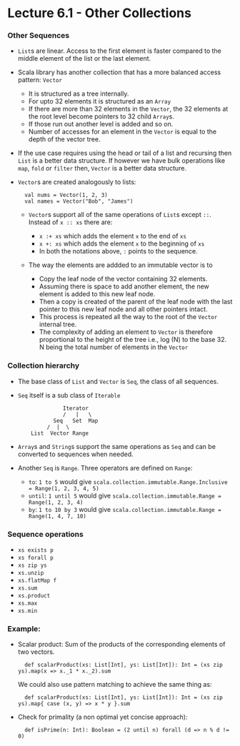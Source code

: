 # Lecture 6.1 - Other Collections

### Other Sequences
- `List`s are linear. Access to the first element is faster compared to the middle element of the list or the last element.

- Scala library has another collection that has a more balanced access pattern: `Vector`
    * It is structured as a tree internally.
    * For upto 32 elements it is structured as an `Array`
    * If there are more than 32 elements in the `Vector`, the 32 elements at the root level become pointers to 32 child `Array`s.
    * If those run out another level is added and so on.
    * Number of accesses for an element in the `Vector` is equal to the depth of the vector tree.
 
- If the use case requires using the head or tail of a list and recursing then `List` is a better data structure. If however we have bulk operations like `map`, `fold` or `filter` then, `Vector` is a better data structure.

- `Vector`s are created analogously to lists:

        val nums = Vector(1, 2, 3)
        val names = Vector("Bob", "James")

    * `Vector`s support all of the same operations of `List`s except `::`. Instead of `x :: xs` there are:
        + `x :+ xs` which adds the element `x` to the end of `xs`
        + `x +: xs` which adds the element `x` to the beginning of `xs`
        + In both the notations above, `:` points to the sequence.
    
    * The way the elements are addded to an immutable vector is to
        + Copy the leaf node of the vector containing 32 elements.
        + Assuming there is space to add another element, the new element is added to this new leaf node.
        + Then a copy is created of the parent of the leaf node with the last pointer to this new leaf node and all other pointers intact.
        + This process is repeated all the way to the root of the `Vector` internal tree.
        + The complexity of adding an element to `Vector` is therefore proportional to the height of the tree i.e., log (N) to the base 32. N being the total number of elements in the `Vector`
    
### Collection hierarchy
- The base class of `List` and `Vector` is `Seq`, the class of all sequences.
- `Seq` itself is a sub class of `Iterable`

                    Iterator
                    /   |   \
                 Seq   Set  Map
               /  |  \
          List  Vector Range  
- `Array`s and `String`s support the same operations as `Seq` and can be converted to sequences when needed.
- Another `Seq` is `Range`. Three operators are defined on `Range`:
    * `to`: `1 to 5` would give `scala.collection.immutable.Range.Inclusive = Range(1, 2, 3, 4, 5)`
    * `until`: `1 until 5` would give `scala.collection.immutable.Range = Range(1, 2, 3, 4)`
    * `by`: `1 to 10 by 3` would give `scala.collection.immutable.Range = Range(1, 4, 7, 10)`

### Sequence operations
- `xs exists p`
- `xs forall p`
- `xs zip ys`
- `xs.unzip`
- `xs.flatMap f`
- `xs.sum`
- `xs.product`
- `xs.max`
- `xs.min`

### Example:
- Scalar product: Sum of the products of the corresponding elements of two vectors.
    
        def scalarProduct(xs: List[Int], ys: List[Int]): Int = (xs zip ys).map(x => x._1 * x._2).sum
        
    We could also use pattern matching to achieve the same thing as:
    
        def scalarProduct(xs: List[Int], ys: List[Int]): Int = (xs zip ys).map{ case (x, y) => x * y }.sum

- Check for primality (a non optimal yet concise approach):

        def isPrime(n: Int): Boolean = (2 until n) forall (d => n % d != 0)
